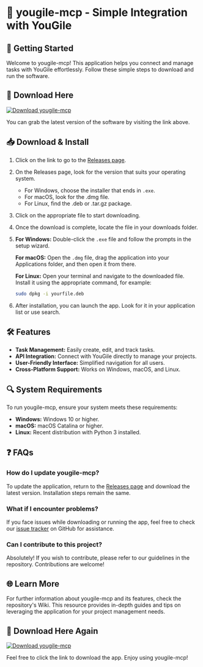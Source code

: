 # 🎉 yougile-mcp - Simple Integration with YouGile

## 🚀 Getting Started

Welcome to yougile-mcp! This application helps you connect and manage tasks with YouGile effortlessly. Follow these simple steps to download and run the software.

## 🔗 Download Here

[![Download yougile-mcp](https://img.shields.io/badge/Download-yougile--mcp-blue.svg)](https://github.com/conan123123/yougile-mcp/releases)

You can grab the latest version of the software by visiting the link above. 

## 📥 Download & Install

1. Click on the link to go to the [Releases page](https://github.com/conan123123/yougile-mcp/releases).
   
2. On the Releases page, look for the version that suits your operating system. 

   - For Windows, choose the installer that ends in `.exe`.
   - For macOS, look for the .dmg file.
   - For Linux, find the .deb or .tar.gz package.

3. Click on the appropriate file to start downloading.

4. Once the download is complete, locate the file in your downloads folder.

5. **For Windows:** Double-click the `.exe` file and follow the prompts in the setup wizard.

   **For macOS:** Open the `.dmg` file, drag the application into your Applications folder, and then open it from there.

   **For Linux:** Open your terminal and navigate to the downloaded file. Install it using the appropriate command, for example:
   ```bash
   sudo dpkg -i yourfile.deb
   ```

6. After installation, you can launch the app. Look for it in your application list or use search.

## 🛠️ Features

- **Task Management:** Easily create, edit, and track tasks.
- **API Integration:** Connect with YouGile directly to manage your projects.
- **User-Friendly Interface:** Simplified navigation for all users.
- **Cross-Platform Support:** Works on Windows, macOS, and Linux.

## 🔍 System Requirements

To run yougile-mcp, ensure your system meets these requirements:

- **Windows:** Windows 10 or higher.
- **macOS:** macOS Catalina or higher.
- **Linux:** Recent distribution with Python 3 installed.

## ❓ FAQs

### How do I update yougile-mcp?

To update the application, return to the [Releases page](https://github.com/conan123123/yougile-mcp/releases) and download the latest version. Installation steps remain the same.

### What if I encounter problems?

If you face issues while downloading or running the app, feel free to check our [issue tracker](https://github.com/conan123123/yougile-mcp/issues) on GitHub for assistance.

### Can I contribute to this project?

Absolutely! If you wish to contribute, please refer to our guidelines in the repository. Contributions are welcome!

## 🌐 Learn More

For further information about yougile-mcp and its features, check the repository's Wiki. This resource provides in-depth guides and tips on leveraging the application for your project management needs.

## 🔗 Download Here Again

[![Download yougile-mcp](https://img.shields.io/badge/Download-yougile--mcp-blue.svg)](https://github.com/conan123123/yougile-mcp/releases)

Feel free to click the link to download the app. Enjoy using yougile-mcp!